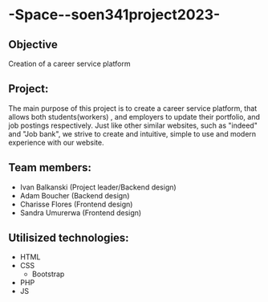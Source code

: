 # -Space--soen341project2023-

## Objective

Creation of a career service platform

## Project:

The main purpose of this project is to create a career service platform, that allows both students(workers) , and employers to update their portfolio, and job postings respectively. Just like other similar websites, such as "indeed" and "Job bank", we strive to create and intuitive, simple to use and modern experience with our website.


## Team members:
* Ivan Balkanski (Project leader/Backend design)
* Adam Boucher (Backend design)
* Charisse Flores (Frontend design)
* Sandra Umurerwa (Frontend design)

## Utilisized technologies:
* HTML
* CSS
    * Bootstrap
* PHP
* JS
